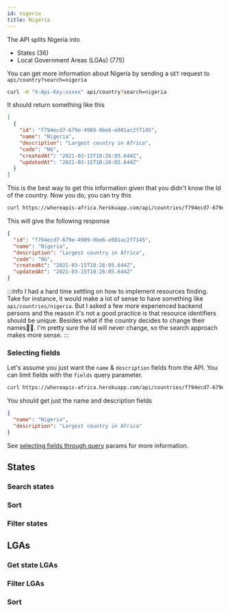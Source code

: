 ```yaml
---
id: nigeria
title: Nigeria
---
```


The API splits Nigeria into

- States (36)
- Local Government Areas (LGAs) (775)

You can get more information about Nigeria by sending a `GET` request to `api/country?search=nigeria`

```bash
curl -H "X-Api-Key:xxxxx" api/country?search=nigeria
```

It should return something like this

```json
[
  {
    "id": "f794ecd7-679e-4989-9be6-e081ac2f7145",
    "name": "Nigeria",
    "description": "Largest country in Africa",
    "code": "NG",
    "createdAt": "2021-03-15T10:26:05.644Z",
    "updatedAt": "2021-03-15T10:26:05.644Z"
  }
]
```

This is the best way to get this information given that you didn't know the Id of the country. Now you do, you can try this

```bash
curl https://whereapis-africa.herokuapp.com/api/countries/f794ecd7-679e-4989-9be6-e081ac2f7145 H "X-Api-Key:xxxxx"
```

This will give the following response

```json
{
  "id": "f794ecd7-679e-4989-9be6-e081ac2f7145",
  "name": "Nigeria",
  "description": "Largest country in Africa",
  "code": "NG",
  "createdAt": "2021-03-15T10:26:05.644Z",
  "updatedAt": "2021-03-15T10:26:05.644Z"
}
```

:::info
I had a hard time settling on how to implement resources finding. Take for instance, it would make a lot of sense to have something like `api/countries/nigeria`. But I asked a few more experienced backend persons and the reason it's not a good practice is that resource identifiers should be unique. Besides what if the country decides to change their names🤷‍♀️. I'm pretty sure the Id will never change, so the search approach makes more sense.
:::

### Selecting fields

Let's assume you just want the `name` & `description` fields from the API. You can limit fields with the `fields` query parameter.

```bash
curl https://whereapis-africa.herokuapp.com/api/countries/f794ecd7-679e-4989-9be6-e081ac2f7145?fields=name,description H "X-Api-Key:xxxxx"
```

You should get just the name and description fields

```json
{
  "name": "Nigeria",
  "description": "Largest country in Africa"
}
```

See [selecting fields through query](https://twitter.com) params for more information.

## States

### Search states

### Sort

### Filter states

## LGAs

### Get state LGAs

### Filter LGAs

### Sort
